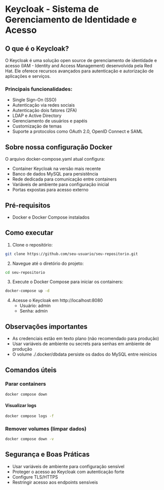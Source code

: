 # Keycloak - Sistema de Gerenciamento de Identidade e Acesso

## O que é o Keycloak?

O Keycloak é uma solução open source de gerenciamento de identidade e acesso (IAM - Identity and Access Management) desenvolvida pela Red Hat. Ele oferece recursos avançados para autenticação e autorização de aplicações e serviços.

### Principais funcionalidades:

- Single Sign-On (SSO)
- Autenticação via redes sociais
- Autenticação dois fatores (2FA)
- LDAP e Active Directory
- Gerenciamento de usuários e papéis
- Customização de temas
- Suporte a protocolos como OAuth 2.0, OpenID Connect e SAML

## Sobre nossa configuração Docker

O arquivo docker-compose.yaml atual configura:

- Container Keycloak na versão mais recente
- Banco de dados MySQL para persistência
- Rede dedicada para comunicação entre containers
- Variáveis de ambiente para configuração inicial
- Portas expostas para acesso externo

## Pré-requisitos
- Docker e Docker Compose instalados
## Como executar
1. Clone o repositório:
```bash
git clone https://github.com/seu-usuario/seu-repositorio.git
```

2. Navegue até o diretório do projeto:
```bash
cd seu-repositorio
```

3. Execute o Docker Compose para iniciar os containers:
```bash
docker-compose up -d
```

4. Acesse o Keycloak em http://localhost:8080
    - Usuário: admin
    - Senha: admin

## Observações importantes
- As credenciais estão em texto plano (não recomendado para produção)
- Usar variáveis de ambiente ou secrets para senhas em ambiente de produção
- O volume ./.docker/dbdata persiste os dados do MySQL entre reinícios

## Comandos úteis
### Parar containers
```bash
docker compose down
```

#### Visualizar logs
```bash
docker compose logs -f
```

### Remover volumes (limpar dados)
```bash	
docker compose down -v
```

## Segurança e Boas Práticas
- Usar variáveis de ambiente para configuração sensível
- Proteger o acesso ao Keycloak com autenticação forte
- Configure TLS/HTTPS
- Restringir acesso aos endpoints sensíveis